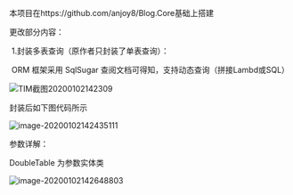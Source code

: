 本项目在https://github.com/anjoy8/Blog.Core基础上搭建

更改部分内容：

​	1.封装多表查询（原作者只封装了单表查询）：

​	ORM 框架采用 SqlSugar 查阅文档可得知，支持动态查询（拼接Lambd或SQL）

![TIM截图20200102142309](C:\Users\kai_wang\Desktop\TIM截图20200102142309.png)

封装后如下图代码所示

![image-20200102142435111](C:\Users\kai_wang\AppData\Roaming\Typora\typora-user-images\image-20200102142435111.png)

参数详解：

DoubleTable 为参数实体类 

![image-20200102142648803](C:\Users\kai_wang\AppData\Roaming\Typora\typora-user-images\image-20200102142648803.png)